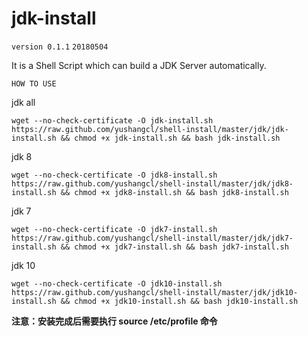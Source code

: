 # jdk-install
`version 0.1.1`
`20180504`

It is a Shell Script which can build a JDK Server automatically.

`HOW TO USE`

jdk all
```
wget --no-check-certificate -O jdk-install.sh https://raw.github.com/yushangcl/shell-install/master/jdk/jdk-install.sh && chmod +x jdk-install.sh && bash jdk-install.sh
```
jdk 8

```
wget --no-check-certificate -O jdk8-install.sh https://raw.github.com/yushangcl/shell-install/master/jdk/jdk8-install.sh && chmod +x jdk8-install.sh && bash jdk8-install.sh
```

jdk 7
```
wget --no-check-certificate -O jdk7-install.sh https://raw.github.com/yushangcl/shell-install/master/jdk/jdk7-install.sh && chmod +x jdk7-install.sh && bash jdk7-install.sh
```

jdk 10 
```
wget --no-check-certificate -O jdk10-install.sh https://raw.github.com/yushangcl/shell-install/master/jdk/jdk10-install.sh && chmod +x jdk10-install.sh && bash jdk10-install.sh
```

**注意：安装完成后需要执行 source /etc/profile 命令**
